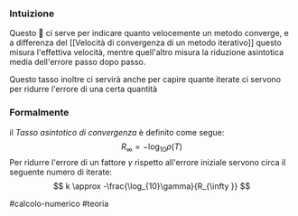 ### Intuizione
Questo 🦡 ci serve per indicare quanto velocemente un metodo converge, e a differenza del [[Velocità di convergenza di un metodo iterativo]] questo misura l'effettiva velocità, mentre quell'altro misura la riduzione asintotica media dell'errore passo dopo passo. 

Questo tasso inoltre ci servirà anche per capire quante iterate ci servono per ridurre l'errore di una certa quantità 

### Formalmente
il *Tasso asintotico di convergenza* è definito come segue: 
$$
	R_{\infty} = -\log_{10}\rho(T)
$$
Per ridurre l'errore di un fattore $\gamma$ rispetto all'errore iniziale servono circa il seguente numero di iterate:
$$
 k \approx -\frac{\log_{10}\gamma}{R_{\infty }}
$$



#calcolo-numerico #teoria  